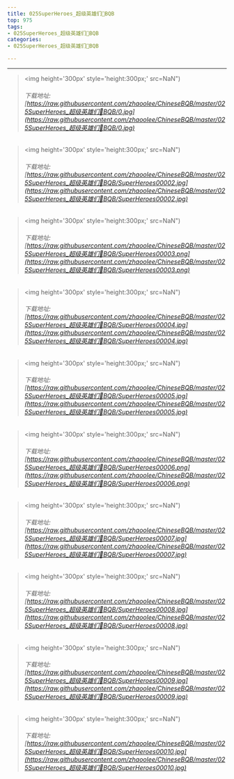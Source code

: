 ```yaml
---
title: 025SuperHeroes_超级英雄们👤BQB
top: 975
tags:
- 025SuperHeroes_超级英雄们👤BQB
categories:
- 025SuperHeroes_超级英雄们👤BQB

---
```


------

<!-- more -->

> <img height='300px' style='height:300px;' src=NaN")
> ###### 下载地址:[https://raw.githubusercontent.com/zhaoolee/ChineseBQB/master/025SuperHeroes_超级英雄们👤BQB/0.jpg](https://raw.githubusercontent.com/zhaoolee/ChineseBQB/master/025SuperHeroes_超级英雄们👤BQB/0.jpg)

> <img height='300px' style='height:300px;' src=NaN")
> ###### 下载地址:[https://raw.githubusercontent.com/zhaoolee/ChineseBQB/master/025SuperHeroes_超级英雄们👤BQB/SuperHeroes00002.jpg](https://raw.githubusercontent.com/zhaoolee/ChineseBQB/master/025SuperHeroes_超级英雄们👤BQB/SuperHeroes00002.jpg)

> <img height='300px' style='height:300px;' src=NaN")
> ###### 下载地址:[https://raw.githubusercontent.com/zhaoolee/ChineseBQB/master/025SuperHeroes_超级英雄们👤BQB/SuperHeroes00003.png](https://raw.githubusercontent.com/zhaoolee/ChineseBQB/master/025SuperHeroes_超级英雄们👤BQB/SuperHeroes00003.png)

> <img height='300px' style='height:300px;' src=NaN")
> ###### 下载地址:[https://raw.githubusercontent.com/zhaoolee/ChineseBQB/master/025SuperHeroes_超级英雄们👤BQB/SuperHeroes00004.jpg](https://raw.githubusercontent.com/zhaoolee/ChineseBQB/master/025SuperHeroes_超级英雄们👤BQB/SuperHeroes00004.jpg)

> <img height='300px' style='height:300px;' src=NaN")
> ###### 下载地址:[https://raw.githubusercontent.com/zhaoolee/ChineseBQB/master/025SuperHeroes_超级英雄们👤BQB/SuperHeroes00005.jpg](https://raw.githubusercontent.com/zhaoolee/ChineseBQB/master/025SuperHeroes_超级英雄们👤BQB/SuperHeroes00005.jpg)

> <img height='300px' style='height:300px;' src=NaN")
> ###### 下载地址:[https://raw.githubusercontent.com/zhaoolee/ChineseBQB/master/025SuperHeroes_超级英雄们👤BQB/SuperHeroes00006.png](https://raw.githubusercontent.com/zhaoolee/ChineseBQB/master/025SuperHeroes_超级英雄们👤BQB/SuperHeroes00006.png)

> <img height='300px' style='height:300px;' src=NaN")
> ###### 下载地址:[https://raw.githubusercontent.com/zhaoolee/ChineseBQB/master/025SuperHeroes_超级英雄们👤BQB/SuperHeroes00007.jpg](https://raw.githubusercontent.com/zhaoolee/ChineseBQB/master/025SuperHeroes_超级英雄们👤BQB/SuperHeroes00007.jpg)

> <img height='300px' style='height:300px;' src=NaN")
> ###### 下载地址:[https://raw.githubusercontent.com/zhaoolee/ChineseBQB/master/025SuperHeroes_超级英雄们👤BQB/SuperHeroes00008.jpg](https://raw.githubusercontent.com/zhaoolee/ChineseBQB/master/025SuperHeroes_超级英雄们👤BQB/SuperHeroes00008.jpg)

> <img height='300px' style='height:300px;' src=NaN")
> ###### 下载地址:[https://raw.githubusercontent.com/zhaoolee/ChineseBQB/master/025SuperHeroes_超级英雄们👤BQB/SuperHeroes00009.jpg](https://raw.githubusercontent.com/zhaoolee/ChineseBQB/master/025SuperHeroes_超级英雄们👤BQB/SuperHeroes00009.jpg)

> <img height='300px' style='height:300px;' src=NaN")
> ###### 下载地址:[https://raw.githubusercontent.com/zhaoolee/ChineseBQB/master/025SuperHeroes_超级英雄们👤BQB/SuperHeroes00010.jpg](https://raw.githubusercontent.com/zhaoolee/ChineseBQB/master/025SuperHeroes_超级英雄们👤BQB/SuperHeroes00010.jpg)

